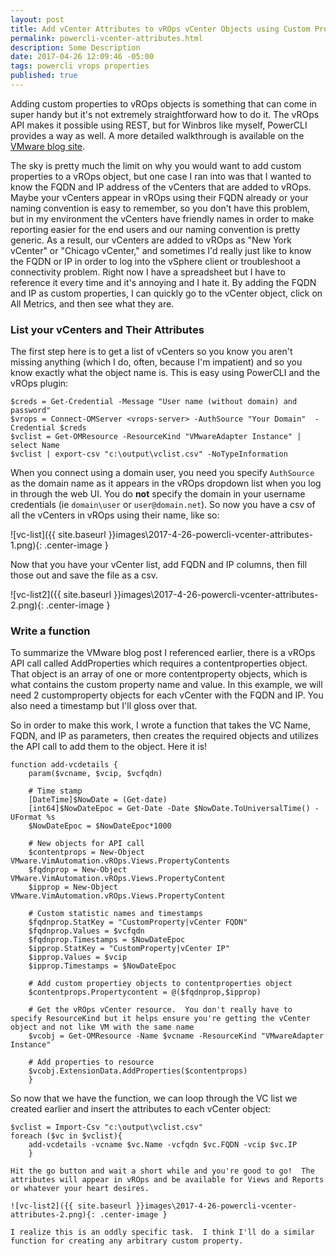 ```yaml
---
layout: post
title: Add vCenter Attributes to vROps vCenter Objects using Custom Properties and PowerCLI
permalink: powercli-vcenter-attributes.html
description: Some Description
date: 2017-04-26 12:09:46 -05:00
tags: powercli vrops properties
published: true
---
```


Adding custom properties to vROps objects is something that can come in super handy but it's not extremely straightforward how to do it.  The vROps API makes it possible using REST, but for Winbros like myself, PowerCLI provides a way as well.  A more detailed walkthrough is available on the [VMware blog site](https://blogs.vmware.com/PowerCLI/2016/05/using-entire-api-vrealize-operations-via-powercli.html).

The sky is pretty much the limit on why you would want to add custom properties to a vROps object, but one case I ran into was that I wanted to know the FQDN and IP address of the vCenters that are added to vROps.  Maybe your vCenters appear in vROps using their FQDN already or your naming convention is easy to remember, so you don't have this problem, but in my environment the vCenters have friendly names in order to make reporting easier for the end users and our naming convention is pretty generic.  As a result, our vCenters are added to vROps as "New York vCenter" or "Chicago vCenter," and sometimes I'd really just like to know the FQDN or IP in order to log into the vSphere client or troubleshoot a connectivity problem.  Right now I have a spreadsheet but I have to reference it every time and it's annoying and I hate it.  By adding the FQDN and IP as custom properties, I can quickly go to the vCenter object, click on All Metrics, and then see what they are.  

### List your vCenters and Their Attributes
The first step here is to get a list of vCenters so you know you aren't missing anything (which I do, often, because I'm impatient) and so you know exactly what the object name is.  This is easy using PowerCLI and the vROps plugin: 

```posh
$creds = Get-Credential -Message "User name (without domain) and password"
$vrops = Connect-OMServer <vrops-server> -AuthSource "Your Domain"  -Credential $creds
$vclist = Get-OMResource -ResourceKind "VMwareAdapter Instance" | select Name
$vclist | export-csv "c:\output\vclist.csv" -NoTypeInformation
```
When you connect using a domain user, you need you specify `AuthSource` as the domain name as it appears in the vROps dropdown list when you log in through the web UI.  You do **not** specify the domain in your username credentials (ie `domain\user` or `user@domain.net`).  So now you have a csv of all the vCenters in vROps using their name, like so:

![vc-list]({{ site.baseurl }}images\2017-4-26-powercli-vcenter-attributes-1.png){: .center-image }

Now that you have your vCenter list, add FQDN and IP columns, then fill those out and save the file as a csv.

![vc-list2]({{ site.baseurl }}images\2017-4-26-powercli-vcenter-attributes-2.png){: .center-image }

### Write a function
To summarize the VMware blog post I referenced earlier, there is a vROps API call called AddProperties which requires a contentproperties object.  That object is an array of one or more contentproperty objects, which is what contains the custom property name and value.  In this example, we will need 2 customproperty objects for each vCenter with the FQDN and IP.  You also need a timestamp but I'll gloss over that.  

So in order to make this work, I wrote a function that takes the VC Name, FQDN, and IP as parameters, then creates the required objects and utilizes the API call to add them to the object.  Here it is!

```posh
function add-vcdetails {
	param($vcname, $vcip, $vcfqdn)
	
	# Time stamp
	[DateTime]$NowDate = (Get-date)
	[int64]$NowDateEpoc = Get-Date -Date $NowDate.ToUniversalTime() -UFormat %s
	$NowDateEpoc = $NowDateEpoc*1000

	# New objects for API call
	$contentprops = New-Object VMware.VimAutomation.vROps.Views.PropertyContents
	$fqdnprop = New-Object VMware.VimAutomation.vROps.Views.PropertyContent
	$ipprop = New-Object VMware.VimAutomation.vROps.Views.PropertyContent

	# Custom statistic names and timestamps
	$fqdnprop.StatKey = "CustomProperty|vCenter FQDN"
	$fqdnprop.Values = $vcfqdn
	$fqdnprop.Timestamps = $NowDateEpoc
	$ipprop.StatKey = "CustomProperty|vCenter IP"
	$ipprop.Values = $vcip
	$ipprop.Timestamps = $NowDateEpoc
	
	# Add custom propertiey objects to contentproperties object
	$contentprops.Propertycontent = @($fqdnprop,$ipprop)
	
	# Get the vROps vCenter resource.  You don't really have to specify ResourceKind but it helps ensure you're getting the vCenter object and not like VM with the same name
	$vcobj = Get-OMResource -Name $vcname -ResourceKind "VMwareAdapter Instance"
	
	# Add properties to resource
	$vcobj.ExtensionData.AddProperties($contentprops)
	}
```
So now that we have the function, we can loop through the VC list we created earlier and insert the attributes to each vCenter object:

```posh
$vclist = Import-Csv "c:\output\vclist.csv"
foreach ($vc in $vclist){
	add-vcdetails -vcname $vc.Name -vcfqdn $vc.FQDN -vcip $vc.IP
	}

Hit the go button and wait a short while and you're good to go!  The attributes will appear in vROps and be available for Views and Reports or whatever your heart desires.

![vc-list2]({{ site.baseurl }}images\2017-4-26-powercli-vcenter-attributes-2.png){: .center-image }

I realize this is an oddly specific task.  I think I'll do a similar function for creating any arbitrary custom property.  